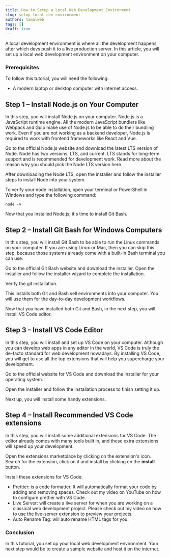 ```yaml
---
title: How to Setup a Local Web Development Environment
slug: setup-local-dev-environment
authors: tamalweb
tags: []
draft: true
---
```


A local development environment is where all the development happens, after which devs push it to a live production server. In this article, you will set up a local web development environment on your computer.

<!-- truncate -->

### Prerequisites

To follow this tutorial, you will need the following:

- A modern laptop or desktop computer with internet access.

## Step 1 – Install Node.js on Your Computer

In this step, you will install Node.js on your computer. Node.js is a JavaScript runtime engine. All the modern JavaScript bundlers like Webpack and Gulp make use of Node.js to be able to do their bundling work. Even if you are not working as a backend developer, Node.js is required to work with frontend frameworks like React and Vue.

Go to the official Node.js website and download the latest LTS version of Node. Node has two versions, LTS, and current. LTS stands for long-term support and is recommended for development work. Read more about the reason why you should pick the Node LTS version here.

After downloading the Node LTS, open the installer and follow the installer steps to install Node into your system.

To verify your node installation, open your terminal or PowerShell in Windows and type the following command:

```
node -v
```

Now that you installed Node.js, it's time to install Git Bash.

## Step 2 – Install Git Bash for Windows Computers

In this step, you will install Git Bash to be able to run the Linux commands on your computer. If you are using Linux or Mac, then you can skip this step, because those systems already come with a built-in Bash terminal you can use.

Go to the official Git Bash website and download the installer. Open the installer and follow the installer wizard to complete the installation.

Verify the git installation.

This installs both Git and Bash sell environments into your computer. You will use them for the day-to-day development workflows.

Now that you have installed both Git and Bash, in the next step, you will install VS Code editor.

## Step 3 – Install VS Code Editor

In this step, you will install and set up VS Code on your computer. Although you can develop web apps in any editor in the world, VS Code is truly the de-facto standard for web development nowadays. By installing VS Code, you will get to use all the top extensions that will help you supercharge your development.

Go to the official website for VS Code and download the installer for your operating system.

Open the installer and follow the installation process to finish setting it up.

Next up, you will install some handy extensions.

## Step 4 – Install Recommended VS Code extensions

In this step, you will install some additional extensions for VS Code. The editor already comes with many tools built in, and these extra extensions will speed up your development.

Open the extensions marketplace by clicking on the extension's icon.
Search for the extension, click on it and install by clicking on the **install** button.

Install these extensions for VS Code:

- Prettier: is a code formatter. It will automatically format your code by adding and removing spaces. Check out my video on YouTube on how to configure prettier with VS Code.
- Live Server: will create a live server for when you are working on a classical web development project. Please check out my video on how to use the live-server extension to preview your projects.
- Auto Rename Tag: will auto rename HTML tags for you.

### Conclusion

In this tutorial, you set up your local web development environment. Your next step would be to create a sample website and host it on the internet.

